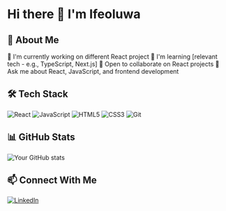 # Hi there 👋 I'm Ifeoluwa
## 💫 About Me
🔭 I'm currently working on different React project
🌱 I'm learning [relevant tech - e.g., TypeScript, Next.js]
👯 Open to collaborate on React projects
💬 Ask me about React, JavaScript, and frontend development

## 🛠 Tech Stack
![React](https://img.shields.io/badge/-React-61DAFB?logo=react&logoColor=black)
![JavaScript](https://img.shields.io/badge/-JavaScript-F7DF1E?logo=javascript&logoColor=black)
![HTML5](https://img.shields.io/badge/-HTML5-E34F26?logo=html5&logoColor=white)
![CSS3](https://img.shields.io/badge/-CSS3-1572B6?logo=css3&logoColor=white)
![Git](https://img.shields.io/badge/-Git-F05032?logo=git&logoColor=white)

## 📊 GitHub Stats
![Your GitHub stats](https://github-readme-stats.vercel.app/api?username=yourusername&show_icons=true)

## 📫 Connect With Me
[![LinkedIn](https://img.shields.io/badge/LinkedIn-0077B5?logo=linkedin&logoColor=white)](your-linkedin-url)

<!---
Ifeoluwa00dev/Ifeoluwa00dev is a ✨ special ✨ repository because its `README.md` (this file) appears on your GitHub profile.
You can click the Preview link to take a look at your changes.
--->
